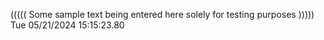 ((((( Some sample text being entered here solely for testing purposes ))))) Tue 05/21/2024 15:15:23.80
